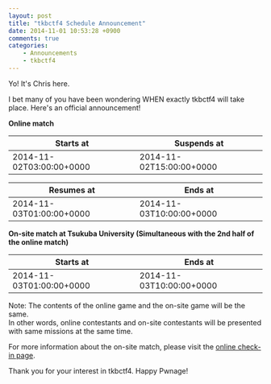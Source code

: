 ```yaml
---
layout: post
title: "tkbctf4 Schedule Announcement"
date: 2014-11-01 10:53:28 +0900
comments: true
categories: 
    - Announcements
    - tkbctf4
---
```


Yo! It's Chris here.

I bet many of you have been wondering WHEN exactly tkbctf4 will take place.
Here's an official announcement!

**Online match**

| Starts at | Suspends at |
|---|---|
| 2014-11-02T03:00:00+0000  | 2014-11-02T15:00:00+0000  |

| Resumes at | Ends at |
|---|---|
| 2014-11-03T01:00:00+0000  | 2014-11-03T10:00:00+0000  |

**On-site match at Tsukuba University (Simultaneous with the 2nd half of the online match)**

| Starts at  | Ends at  |
|---|---|
| 2014-11-03T01:00:00+0000  | 2014-11-03T10:00:00+0000  |

Note: The contents of the online game and the on-site game will be the same.<br />
In other words, online contestants and on-site contestants will be presented with same missions at the same time.

For more information about the on-site match, please visit the [online check-in page](https://atnd.org/events/58640).

Thank you for your interest in tkbctf4. Happy Pwnage!
